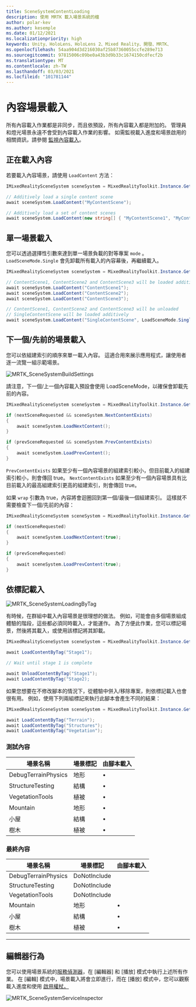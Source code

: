 ```yaml
---
title: SceneSystemContentLoading
description: 使用 MRTK 載入場景系統的檔
author: polar-kev
ms.author: kesemple
ms.date: 01/12/2021
ms.localizationpriority: high
keywords: Unity、HoloLens、HoloLens 2、Mixed Reality、開發、MRTK、
ms.openlocfilehash: 54aa904d3d216030af25b87360055ccfe289e713
ms.sourcegitcommit: 97815006c09be0a43b3d9b33c1674150cdfecf2b
ms.translationtype: MT
ms.contentlocale: zh-TW
ms.lasthandoff: 03/03/2021
ms.locfileid: "101781144"
---
```

# <a name="content-scene-loading"></a>內容場景載入

所有內容載入作業都是非同步，而且依預設，所有內容載入都是附加的。 管理員和燈光場景永遠不會受到內容載入作業的影響。 如需監視載入進度和場景啟用的相關資訊，請參閱 [監視內容載入](SceneSystemLoadProgress.md)。

## <a name="loading-content"></a>正在載入內容

若要載入內容場景，請使用 `LoadContent` 方法：

```c#
IMixedRealitySceneSystem sceneSystem = MixedRealityToolkit.Instance.GetService<IMixedRealitySceneSystem>();

// Additively load a single content scene
await sceneSystem.LoadContent("MyContentScene");

// Additively load a set of content scenes
await sceneSystem.LoadContent(new string[] { "MyContentScene1", "MyContentScene2", "MyContentScene3" });
```

## <a name="single-scene-loading"></a>單一場景載入

您可以透過選擇性引數來達到單一場景負載的對等專案 `mode` 。 `LoadSceneMode.Single` 會先卸載所有載入的內容幕後，再繼續載入。

```c#
IMixedRealitySceneSystem sceneSystem = MixedRealityToolkit.Instance.GetService<IMixedRealitySceneSystem>();

// ContentScene1, ContentScene2 and ContentScene3 will be loaded additively
await sceneSystem.LoadContent("ContentScene1");
await sceneSystem.LoadContent("ContentScene2");
await sceneSystem.LoadContent("ContentScene3");

// ContentScene1, ContentScene2 and ContentScene3 will be unloaded
// SingleContentScene will be loaded additively
await sceneSystem.LoadContent("SingleContentScene", LoadSceneMode.Single);
```

## <a name="next--previous-scene-loading"></a>下一個/先前的場景載入

您可以依組建索引的順序來單一載入內容。 這適合用來展示應用程式，讓使用者逐一流覽一組示範場景。

![MRTK_SceneSystemBuildSettings](../Images/SceneSystem/MRTK_SceneSystemBuildSettings.png)

請注意，下一個/上一個內容載入預設會使用 LoadSceneMode，以確保會卸載先前的內容。

```c#
IMixedRealitySceneSystem sceneSystem = MixedRealityToolkit.Instance.GetService<IMixedRealitySceneSystem>();

if (nextSceneRequested && sceneSystem.NextContentExists)
{
    await sceneSystem.LoadNextContent();
}

if (prevSceneRequested && sceneSystem.PrevContentExists)
{
    await sceneSystem.LoadPrevContent();
}
```

`PrevContentExists` 如果至少有一個內容場景的組建索引較小，但目前載入的組建索引較小，則會傳回 true。 `NextContentExists` 如果至少有一個內容場景具有比目前載入的最高組建索引更高的組建索引，則會傳回 true。

如果 `wrap` 引數為 true，內容將會迴圈回到第一個/最後一個組建索引。 這樣就不需要檢查下一個/先前的內容：

```c#
IMixedRealitySceneSystem sceneSystem = MixedRealityToolkit.Instance.GetService<IMixedRealitySceneSystem>();

if (nextSceneRequested)
{
    await sceneSystem.LoadNextContent(true);
}

if (prevSceneRequested)
{
    await sceneSystem.LoadPrevContent(true);
}
```

## <a name="loading-by-tag"></a>依標記載入

![MRTK_SceneSystemLoadingByTag](../Images/SceneSystem/MRTK_SceneSystemLoadingByTag.png)

有時候，在群組中載入內容場景是很理想的做法。 例如，可能會由多個場景組成體驗的階段，這些都必須同時載入，才能運作。 為了方便此作業，您可以標記場景，然後將其載入，或使用該標記將其卸載。

```c#
IMixedRealitySceneSystem sceneSystem = MixedRealityToolkit.Instance.GetService<IMixedRealitySceneSystem>();

await LoadContentByTag("Stage1");

// Wait until stage 1 is complete

await UnloadContentByTag("Stage1");
await LoadContentByTag("Stage2);
```

如果您想要在不修改腳本的情況下，從體驗中併入/移除專案，則依標記載入也會很有用。 例如，使用下列兩組標記來執行此腳本會產生不同的結果：

```c#
IMixedRealitySceneSystem sceneSystem = MixedRealityToolkit.Instance.GetService<IMixedRealitySceneSystem>();

await LoadContentByTag("Terrain");
await LoadContentByTag("Structures");
await LoadContentByTag("Vegetation");
```

### <a name="testing-content"></a>測試內容

場景名稱 | 場景標記 | 由腳本載入
---|---|---
DebugTerrainPhysics | 地形 | •
StructureTesting | 結構 | •
VegetationTools | 植被 | •
Mountain | 地形 | •
小屋 | 結構 | •
樹木 | 植被 | •

### <a name="final-content"></a>最終內容

場景名稱 | 場景標記 | 由腳本載入
---|---|---
DebugTerrainPhysics | DoNotInclude |
StructureTesting | DoNotInclude |
VegetationTools | DoNotInclude |
Mountain | 地形 | •
小屋 | 結構 | •
樹木 | 植被 | •

---

## <a name="editor-behavior"></a>編輯器行為

您可以使用場景系統的[服務偵測器](../../out-of-scope/MixedRealityConfigurationGuide.md#editor-utilities)，在 [編輯器] 和 [播放] 模式中執行上述所有作業。 在 [編輯] 模式中，場景載入將會立即進行，而在 [播放] 模式中，您可以觀察載入進度和使用 [啟用權杖。](SceneSystemLoadProgress.md)

![MRTK_SceneSystemServiceInspector](../Images/SceneSystem/MRTK_SceneSystemServiceInspector.PNG)
